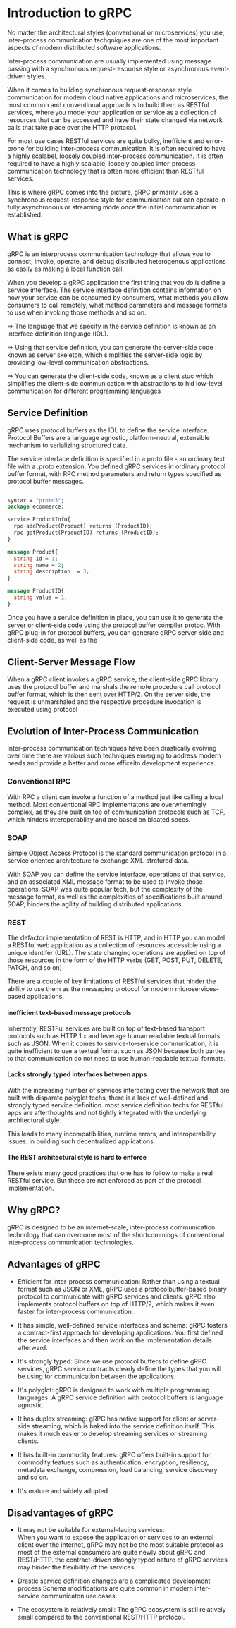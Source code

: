 # Introduction to gRPC

No matter the architectural styles (conventional or microservices) you use,
inter-process communication techqniques are one of the most important aspects
of modern distributed software applications.

Inter-process communication are usually implemented using message passing with
a synchronous request-response style or asynchronous event-driven styles.

When it comes to building synchronous request-response style communication for
modern cloud native applications and microservices, the most common and conventional
approach is to build them as RESTful services, where you model your application
or service as a collection of resources that can be accessed and have their state
changed via network calls that take place over the HTTP protocol.

For most use cases RESTful services are quite bulky, inefficient and error-prone
for building inter-process communication. It is often required to have a highly
scalabel, loosely coupled inter-process communication. It is often required to
have a highly scalable, loosely coupled inter-process communication technology
that is often more efficient than RESTful services.

This is where gRPC comes into the picture, gRPC primarily uses a synchronous
request-response style for communication but can operate in fully asynchronous
or streaming mode once the initial communication is established.

## What is gRPC

gRPC is an interprocess communication technology that allows you to connect,
invoke, operate, and debug distributed heterogenous applications as easily
as making a local function call.

When you develop a gRPC application the first thing that you do is define a
service interface. The service interface definition contains information on how
your service can be consumed by consumers, what methods you allow consumers
to call remotely, what method parameters and message formats to use when
invoking those methods and so on.

=> The language that we specify in the service definition is known as an
interface definition language (IDL).

=> Using that service definition, you can generate the server-side code known as
server skeleton, which simplifies the server-side logic by providing low-level
communication abstractions.

=> You can generate the client-side code, known as a client stuc which simplifies
the client-side communication with abstractions to hid low-level communication
for different programming languages


## Service Definition

gRPC uses protocol buffers as the IDL to define the service interface. Protocol
Buffers are a language agnostic, platform-neutral, extensible mechanism to
serializing structured data.

The service interface definition is specified in a proto file - an ordinary
text file with a .proto extension. You defined gRPC services in ordinary protocol
buffer format, with RPC method parameters and return types specified as protocol
buffer messages.


```proto

syntax = "proto3";
package ecommerce:

service ProductInfo{
  rpc addProduct(Product) returns (ProductID);
  rpc getProduct(ProductID) returns (ProductID);
}

message Product{
  string id = 1;
  string name = 2;
  string description  = 3;
}

message ProductID{
  string value = 1;
}

```

Once you have a service definition in place, you can use it to generate
the server or client-side code using the protocol buffer compiler protoc.
With gRPC plug-in for protocol buffers, you can generate gRPC server-side and
client-side code, as well as the

## Client-Server Message Flow

When a gRPC client invokes a gRPC service, the client-side gRPC library uses
the protocol buffer and marshals the remote procedure call protocol buffer
format, which is then sent over HTTP/2. On the server side, the request is
unmarshaled and the respective procedure invocation is executed using protocol


## Evolution of Inter-Process Communication

Inter-process communication techniques have been drastically evolving over time
there are various such techniques emerging to address modern needs and
provide a better and more efficeitn development experience.

### Conventional RPC

With RPC a client can invoke a function of a method just like calling a local
method. Most conventional RPC implementatons are overwhemingly complex, as they
are built on top of communication protocols such as TCP, which hinders interoperability
and are based on bloated specs.

### SOAP

Simple Object Access Protocol is the standard communication protocol in a
service oriented architecture to exchange XML-strctured data.

With SOAP you can define the service interface, operations of that service, and
an associated XML message format to be used to invoke those operations. SOAP
was quite popular tech, but the complexity of the message format, as well as
the complexities of specifications built around SOAP, hinders the agility
of building distributed applications.

### REST

The defactor implementation of REST is HTTP, and in HTTP you can model a RESTful
web application as a collection of resources accessible using a unique identifer
(URL). The state changing operations are applied on top of those resources
in the form of the HTTP verbs (GET, POST, PUT, DELETE, PATCH, and so on)

There are a couple of key limitations of RESTful services that hinder the ability
to use them as the messaging protocol for modern microservices-based applications.

#### inefficient text-based message protocols

Inherently, RESTFul services are built on top of text-based transport protocols
such as HTTP 1.x and leverage human readable textual formats such as JSON.
When it comes to service-to-service communication, it is quite inefficient to use
a textual format such as JSON because both parties to that communication do not
need to use human-readable textual formats.

#### Lacks strongly typed interfaces between apps

With the increasing number of services interacting over the network that are built
with disparate polyglot techs, there is a lack of well-defined and strongly
typed service definition. most service definition techs for RESTful apps are
afterthoughts and not tightly integrated with the underlying architectural style.

This leads to many incompatibilities, runtime errors, and interoperability issues.
in  building such decentralized applications.

#### The REST architectural style is hard to enforce

There exists many good practices that one has to follow to make a real
RESTful service. But these are not enforced as part of the protocol implementation.


## Why gRPC?

gRPC is designed to be an internet-scale, inter-process communication technology
that can overcome most of the shortcommings of conventional inter-process communication
technologies.

## Advantages of gRPC

- Efficient for inter-process communication: Rather than using a textual format such
as JSON or XML, gRPC uses a protocolbuffer-based binary protocol to communicate with
gRPC services and clients. gRPC also implements protocol buffers on top of HTTP/2,
which makes it even faster for inter-process communication.

- It has simple, well-defined service interfaces and schema:
  gRPC fosters a contract-first approach for developing applications. You first
  defined the service interfaces and then work on the implementation details
  afterward.

- It's strongly typed: Since we use protocol buffers to define gRPC services,
gRPC service contracts clearly define the types that you will be using for
communication between the applications.

- It's polyglot: gRPC is designed to work with multiple programming languages.
A gRPC service definition with protocol buffers is language agnostic.

- It has duplex streaming: gRPC has native support for client or server-side
streaming, which is baked into the service definition itself. This makes it much
easier to develop streaming services or streaming clients.

- It has built-in commodity features: gRPC offers built-in support for commodity
featues such as authentication, encryption, resiliency, metadata exchange,
compression, load balancing, service discovery and so on.

- It's mature and widely adopted

## Disadvantages of gRPC

- It may not be suitable for external-facing services:  
When you want to expose the application or services to an external client over
the internet, gRPC may not be the most suitable protocol as most of the external
consumers are quite newly about gRPC and REST/HTTP. the contract-driven
strongly typed nature of gRPC services may hinder the flexibility of
the services.

- Drastic service definition changes are a complicated development process
Schema modifications are quite common in modern inter-service communicaton use
cases.

- The ecosystem is relatively small: The gRPC ecosystem is still relatively
small compared to the conventional REST/HTTP protocol.
